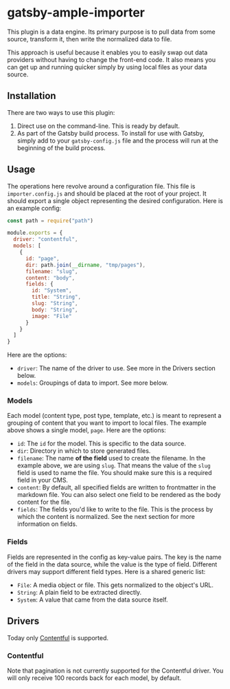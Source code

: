 # gatsby-ample-importer

This plugin is a data engine. Its primary purpose is to pull data from some source, transform it, then write the normalized data to file.

This approach is useful because it enables you to easily swap out data providers without having to change the front-end code. It also means you can get up and running quicker simply by using local files as your data source.

## Installation

There are two ways to use this plugin:

1. Direct use on the command-line. This is ready by default.
2. As part of the Gatsby build process. To install for use with Gatsby, simply add to your `gatsby-config.js` file and the process will run at the beginning of the build process.

## Usage

The operations here revolve around a configuration file. This file is `importer.config.js` and should be placed at the root of your project. It should export a single object representing the desired configuration. Here is an example config:

```js
const path = require("path")

module.exports = {
  driver: "contentful",
  models: [
    {
      id: "page",
      dir: path.join(__dirname, "tmp/pages"),
      filename: "slug",
      content: "body",
      fields: {
        id: "System",
        title: "String",
        slug: "String",
        body: "String",
        image: "File"
      }
    }
  ]
}
```

Here are the options:

- `driver`: The name of the driver to use. See more in the Drivers section below.
- `models`: Groupings of data to import. See more below.

### Models

Each model (content type, post type, template, etc.) is meant to represent a grouping of content that you want to import to local files. The example above shows a single model, `page`. Here are the options:

- `id`: The `id` for the model. This is specific to the data source.
- `dir`: Directory in which to store generated files.
- `filename`: The name **of the field** used to create the filename. In the example above, we are using `slug`. That means the value of the `slug` field is used to name the file. You should make sure this is a required field in your CMS.
- `content`: By default, all specified fields are written to frontmatter in the markdown file. You can also select one field to be rendered as the body content for the file.
- `fields`: The fields you'd like to write to the file. This is the process by which the content is normalized. See the next section for more information on fields.

### Fields

Fields are represented in the config as key-value pairs. The key is the name of the field in the data source, while the value is the type of field. Different drivers may support different field types. Here is a shared generic list:

- `File`: A media object or file. This gets normalized to the object's URL.
- `String`: A plain field to be extracted directly.
- `System`: A value that came from the data source itself.

## Drivers

Today only [Contentful](https://www.contentful.com/) is supported.

### Contentful

Note that pagination is not currently supported for the Contentful driver. You will only receive 100 records back for each model, by default.
